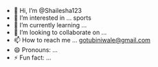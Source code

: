 - 👋 Hi, I’m @Shailesha123
- 👀 I’m interested in ... sports 
- 🌱 I’m currently learning ...
- 💞️ I’m looking to collaborate on ...
- 📫 How to reach me ... gotubiniwale@gmail.com
- 😄 Pronouns: ...
- ⚡ Fun fact: ...

<!---
Shailesha123/Shailesha123 is a ✨ special ✨ repository because its `README.md` (this file) appears on your GitHub profile.
You can click the Preview link to take a look at your changes.
--->
